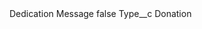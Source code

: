 <?xml version="1.0" encoding="UTF-8"?>
<CustomMetadata xmlns="http://soap.sforce.com/2006/04/metadata" xmlns:xsi="http://www.w3.org/2001/XMLSchema-instance" xmlns:xsd="http://www.w3.org/2001/XMLSchema">
    <label>Dedication Message</label>
    <protected>false</protected>
    <values>
        <field>Type__c</field>
        <value xsi:type="xsd:string">Donation</value>
    </values>
</CustomMetadata>
